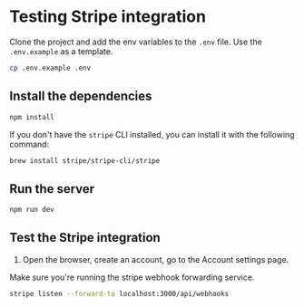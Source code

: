 # Testing Stripe integration

Clone the project and add the env variables to the `.env` file. Use the `.env.example` as a template.

```bash
cp .env.example .env
```

## Install the dependencies

```bash
npm install
```

If you don't have the `stripe` CLI installed, you can install it with the following command:

```bash
brew install stripe/stripe-cli/stripe
```

## Run the server

```bash
npm run dev
```

## Test the Stripe integration

1. Open the browser, create an account, go to the Account settings page.

Make sure you're running the stripe webhook forwarding service.

```bash
stripe listen --forward-to localhost:3000/api/webhooks
```
